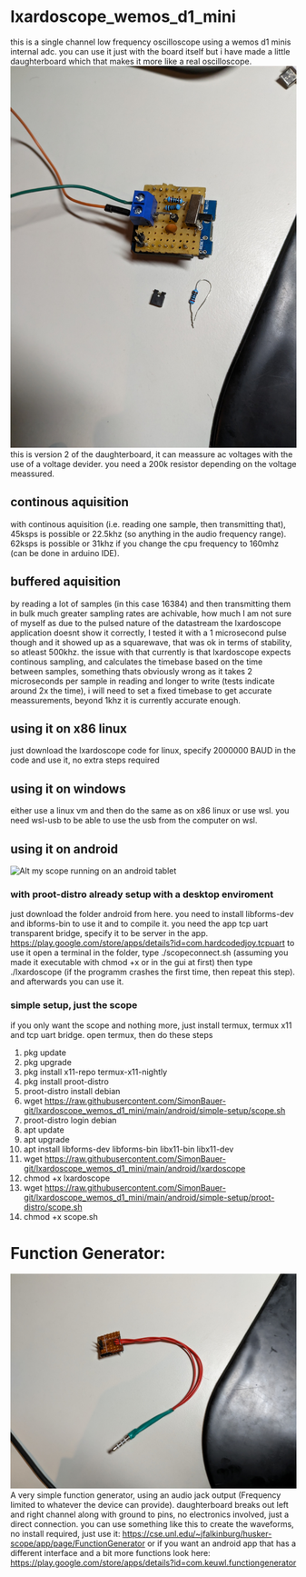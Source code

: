 # lxardoscope_wemos_d1_mini
this is a single channel low frequency oscilloscope using a wemos d1 minis internal adc. you can use it just with the board itself but i have made a little daughterboard which that makes it more like a real oscilloscope.
![Alt the little daughterboard on the wemos board (able to meassure ac)](https://raw.githubusercontent.com/SimonBauer-git/lxardoscope_wemos_d1_mini/main/PXL_20240302_200453836.MV.jpg)
this is version 2 of the daughterboard, it can meassure ac voltages with the use of a voltage devider. you need a 200k resistor depending on the voltage meassured.
## continous aquisition
with continous aquisition (i.e. reading one sample, then transmitting that), 45ksps is possible or 22.5khz (so anything in the audio frequency range). 62ksps is possible or 31khz if you change the cpu frequency to 160mhz (can be done in arduino IDE).
## buffered aquisition 
by reading a lot of samples (in this case 16384) and then transmitting them in bulk much greater sampling rates are achivable, how much I am not sure of myself as due to the pulsed nature of the datastream the lxardoscope application doesnt show it correctly, I tested it with a 1 microsecond pulse though and it showed up as a squarewave, that was ok in terms of stability, so atleast 500khz. the issue with that currently is that lxardoscope expects continous sampling, and calculates the timebase based on the time between samples, something thats obviously wrong as it takes 2 microseconds per sample in reading and longer to write (tests indicate around 2x the time), i will need to set a fixed timebase to get accurate meassurements, beyond 1khz it is currently accurate enough.
## using it on x86 linux
just download the lxardoscope code for linux, specify 2000000 BAUD in the code and use it, no extra steps required
## using it on windows
either use a linux vm and then do the same as on x86 linux or use wsl. you need wsl-usb to be able to use the usb from the computer on wsl.
## using it on android
![Alt my scope running on an android tablet](https://raw.githubusercontent.com/SimonBauer-git/lxardoscope_wemos_d1_mini/main/PXL_20240212_120237860.MV.jpg)
### with proot-distro already setup with a desktop enviroment
just download the folder android from here. you need to install libforms-dev and ibforms-bin to use it and to compile it. you need the app tcp uart transparent bridge, specify it to be server in the app.
https://play.google.com/store/apps/details?id=com.hardcodedjoy.tcpuart
to use it open a terminal in the folder, type ./scopeconnect.sh (assuming you made it executable with chmod +x or in the gui at first) then type ./lxardoscope (if the programm crashes the first time, then repeat this step). and afterwards you can use it.
### simple setup, just the scope
if you only want the scope and nothing more, just install termux, termux x11 and tcp uart bridge. open termux, then do these steps

1. pkg update
2. pkg upgrade
3. pkg install x11-repo termux-x11-nightly
4. pkg install proot-distro
5. proot-distro install debian
6. wget https://raw.githubusercontent.com/SimonBauer-git/lxardoscope_wemos_d1_mini/main/android/simple-setup/scope.sh
7. proot-distro login debian
8. apt update
9. apt upgrade
10. apt install libforms-dev libforms-bin libx11-bin libx11-dev
11. wget https://raw.githubusercontent.com/SimonBauer-git/lxardoscope_wemos_d1_mini/main/android/lxardoscope 
12. chmod +x lxardoscope
13. wget https://raw.githubusercontent.com/SimonBauer-git/lxardoscope_wemos_d1_mini/main/android/simple-setup/proot-distro/scope.sh
14. chmod +x scope.sh
# Function Generator:
![function generator](https://raw.githubusercontent.com/SimonBauer-git/lxardoscope_wemos_d1_mini/main/PXL_20240302_200633422.MV.jpg)
A very simple function generator, using an audio jack output (Frequency limited to whatever the device can provide). daughterboard breaks out left and right channel along with ground to pins, no electronics involved, just a direct connection. you can use something like this to create the waveforms, no install required, just use it: https://cse.unl.edu/~jfalkinburg/husker-scope/app/page/FunctionGenerator
or if you want an android app that has a different interface and a bit more functions look here: https://play.google.com/store/apps/details?id=com.keuwl.functiongenerator
